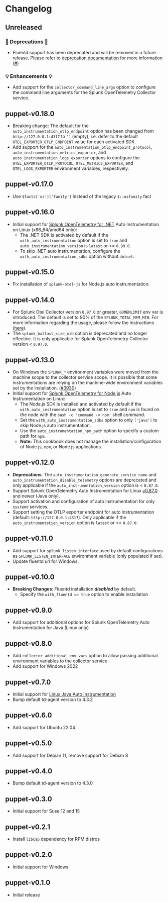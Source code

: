 # Changelog

## Unreleased

### 🚩 Deprecations 🚩

- Fluentd support has been deprecated and will be removed in a future release.
  Please refer to [deprecation documentation](../../docs/deprecations/fluentd-support.md) for more information ([#]())

### 💡 Enhancements 💡

- Add support for the `collector_command_line_args` option to
  configure the command line arguments for the Splunk OpenTelemetry Collector
  service.

## puppet-v0.18.0

- Breaking change: The default for the `auto_instrumentation_otlp_endpoint` option has been changed from
  `http://127.0.0.1:4317` to `''` (empty), i.e. defer to the default `OTEL_EXPORTER_OTLP_ENDPOINT` value for each
  activated SDK.
- Add support for the `auto_instrumentation_otlp_endpoint_protocol`, `auto_instrumentation_metrics_exporter`, and
  `auto_instrumentation_logs_exporter` options to configure the `OTEL_EXPORTER_OTLP_PROTOCOL`, `OTEL_METRICS_EXPORTER`,
  and `OTEL_LOGS_EXPORTER` environment variables, respectively.

## puppet-v0.17.0

- Use `$facts['os']['family']` instead of the legacy `$::osfamily` fact

## puppet-v0.16.0

- Initial support for [Splunk OpenTelemetry for .NET](https://github.com/signalfx/splunk-otel-dotnet) Auto
  Instrumentation on Linux (x86_64/amd64 only):
  - The .NET SDK is activated by default if the `with_auto_instrumentation` option is set to `true` and
    `auto_instrumentation_version` is `latest` or >= `0.99.0`.
  - To skip .NET auto instrumentation, configure the `with_auto_instrumentation_sdks` option without `dotnet`.

## puppet-v0.15.0

- Fix installation of `splunk-otel-js` for Node.js auto instrumentation.

## puppet-v0.14.0

- For Splunk Otel Collector version `0.97.0` or greater, `GOMEMLIMIT` env var is introduced. The default is set to 90% of the `SPLUNK_TOTAL_MEM_MIB`. For more information regarding the usage, please follow the instructions ([here](https://github.com/signalfx/splunk-otel-collector?tab=readme-ov-file#from-0961-to-0970)).
- The `splunk_ballast_size_mib` option is deprecated and no longer effective. It is only applicable for Splunk OpenTelemetry Collector version < `0.97.0`.

## puppet-v0.13.0

- On Windows the `SPLUNK_*` environment variables were moved from the machine scope to the collector service scope.
  It is possible that some instrumentations are relying on the machine-wide environment variables set by the installation. ([#3930](https://github.com/signalfx/splunk-otel-collector/pull/3930))
- Initial support for [Splunk OpenTelemetry for Node.js](https://github.com/signalfx/splunk-otel-js) Auto
  Instrumentation on Linux:
  - The Node.js SDK is installed and activated by default if the `with_auto_instrumentation` option is set to `true`
    and `npm` is found on the node with the `bash -c 'command -v npm'` shell command.
  - Set the `with_auto_instrumentation_sdks` option to only `['java']` to skip Node.js auto instrumentation.
  - Use the `auto_instrumentation_npm_path` option to specify a custom path for `npm`.
  - **Note:** This cookbook does not manage the installation/configuration of Node.js, `npm`, or Node.js applications.

## puppet-v0.12.0

- **Deprecations**: The `auto_instrumentation_generate_service_name` and `auto_instrumentation_disable_telemetry`
  options are deprecated and only applicable if the `auto_instrumentation_version` option is < `0.87.0`.
- Support Splunk OpenTelemetry Auto Instrumentation for Linux [v0.87.0](
  https://github.com/signalfx/splunk-otel-collector/releases/tag/v0.87.0) and newer (Java only).
- Support activation and configuration of auto instrumentation for only `systemd` services.
- Support setting the OTLP exporter endpoint for auto instrumentation (default: `http://127.0.0.1:4317`). Only
  applicable if the `auto_instrumentation_version` option is `latest` or >= `0.87.0`.

## puppet-v0.11.0

- Add support for `splunk_listen_interface` used by default configurations as `SPLUNK_LISTEN_INTERFACE` environment variable (only populated if set).
- Update fluentd url for Windows.

## puppet-v0.10.0

- **Breaking Changes**: Fluentd installation ***disabled*** by default.
  - Specify the `with_fluentd => true` option to enable installation

## puppet-v0.9.0

- Add support for additional options for Splunk OpenTelemetry Auto Instrumentation for Java (Linux only)

## puppet-v0.8.0

- Add `collector_additional_env_vars` option to allow passing additional environment variables to the collector service
- Add support for Windows 2022

## puppet-v0.7.0

- Initial support for [Linux Java Auto Instrumentation](https://github.com/signalfx/splunk-otel-collector/tree/main/instrumentation)
- Bump default td-agent version to 4.3.2

## puppet-v0.6.0

- Add support for Ubuntu 22.04

## puppet-v0.5.0

- Add support for Debian 11, remove support for Debian 8

## puppet-v0.4.0

- Bump default td-agent version to 4.3.0

## puppet-v0.3.0

- Initial support for Suse 12 and 15

## puppet-v0.2.1

- Install `libcap` dependency for RPM distros

## puppet-v0.2.0

- Initial support for Windows

## puppet-v0.1.0

- Initial release

